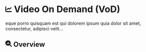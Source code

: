 # <img src="https://raw.githubusercontent.com/vishaldhole173/pro-stream-documentation/main/fontawesome/svgs/solid/chart-line.svg" width="20" height="20"> Video On Demand (VoD)

eque porro quisquam est qui dolorem ipsum quia dolor sit amet, consectetur, adipisci velit...

## <img src="https://raw.githubusercontent.com/vishaldhole173/pro-stream-documentation/main/fontawesome/svgs/solid/magnifying-glass-chart.svg" width="20" height="20"> Overview
